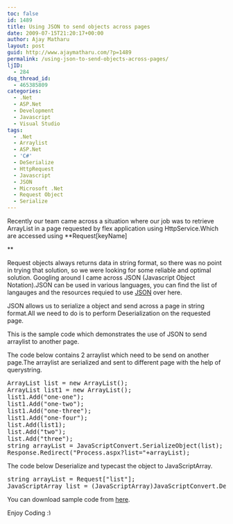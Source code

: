 ```yaml
---
toc: false
id: 1489
title: Using JSON to send objects across pages
date: 2009-07-15T21:20:17+00:00
author: Ajay Matharu
layout: post
guid: http://www.ajaymatharu.com/?p=1489
permalink: /using-json-to-send-objects-across-pages/
ljID:
  - 284
dsq_thread_id:
  - 465385809
categories:
  - .Net
  - ASP.Net
  - Development
  - Javascript
  - Visual Studio
tags:
  - .Net
  - Arraylist
  - ASP.Net
  - 'C#'
  - DeSerialize
  - HttpRequest
  - Javascript
  - JSON
  - Microsoft .Net
  - Request Object
  - Serialize
---
```

Recently our team came across a situation where our job was to retrieve ArrayList in a page requested by flex application using HttpService.Which are accessed using **Request[keyName]
  
** 
  
Request objects always returns data in string format, so there was no point in trying that solution, so we were looking for some reliable and optimal solution. Googling around I came across JSON (Javascript Object Notation).JSON can be used in various languages, you can find the list of langauges and the resources requied to use [JSON](http://json.org/) over here.

JSON allows us to serialize a object and send across a page in string format.All we need to do is to perform Deserialization on the requested page.

This is the sample code which demonstrates the use of JSON to send arraylist to another page.

The code below contains 2 arraylist which need to be send on another page.The arraylist are serialized and sent to different page with the help of querystring.

<pre name="code" class="c#">ArrayList list = new ArrayList();
ArrayList list1 = new ArrayList();
list1.Add("one-one");
list1.Add("one-two");
list1.Add("one-three");
list1.Add("one-four");
list.Add(list1);
list.Add("two");
list.Add("three");
string arrayList = JavaScriptConvert.SerializeObject(list);
Response.Redirect("Process.aspx?list="+arrayList);
</pre>

The code below Deserialize and typecast the object to JavaScriptArray.

<pre name="code" class="c#">string arrayList = Request["list"];
JavaScriptArray list = (JavaScriptArray)JavaScriptConvert.DeserializeObject(arrayList);
</pre>

You can download sample code from [here](http://www.box.net/shared/g0nahe7979).

Enjoy Coding <img src="http://www.ajaymatharu.com/wp-includes/images/smilies/simple-smile.png" alt=":)" class="wp-smiley" style="height: 1em; max-height: 1em;" />
